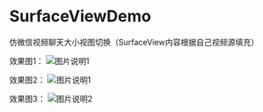 # SurfaceViewDemo
仿微信视频聊天大小视图切换（SurfaceView内容根据自己视频源填充）

效果图1：
![图片说明1](https://upload-images.jianshu.io/upload_images/7717043-dce9f4566417d55a.png?imageMogr2/auto-orient/strip%7CimageView2/2/w/1240)

效果图2：
![图片说明1](https://upload-images.jianshu.io/upload_images/7717043-671163ea561f33ff.png?imageMogr2/auto-orient/strip%7CimageView2/2/w/1240)

效果图3：
![图片说明2](https://upload-images.jianshu.io/upload_images/7717043-6957739a3d9b73c2.png?imageMogr2/auto-orient/strip%7CimageView2/2/w/1240)

